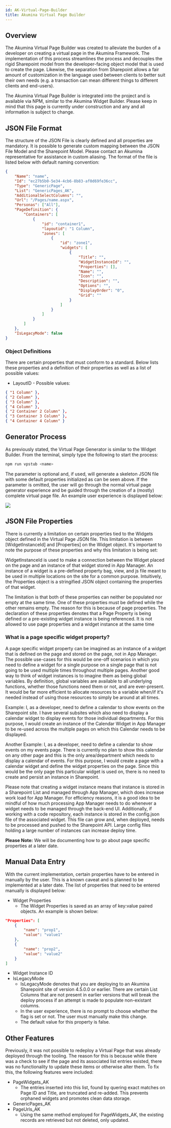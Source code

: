 ```yaml
---
id: AK-Virtual-Page-Builder
title: Akumina Virtual Page Builder
---
```


## Overview

The Akumina Virtual Page Builder was created to alleviate the burden of a developer on creating a virtual page in the Akumina Framework. The implementation of this process streamlines the process and decouples the rigid Sharepoint model from the developer-facing object model that is used to create the page. Likewise, the separation from Sharepoint allows a fair amount of customization in the language used between clients to better suit their own needs (e.g. a transaction can mean different things to different clients and end-users).

The Akumina Virtual Page Builder is integrated into the project and is available via NPM, similar to the Akumina Widget Builder. Please keep in mind that this page is currently under construction and any and all information is subject to change. 

## JSON File Format

The structure of the JSON File is clearly defined and all properties are mandatory. It is possible to generate custom mapping between the JSON File Model and the Sharepoint Model. Please contact an Akumina representative for assistance in custom aliasing.
The format of the file is listed below with default naming convention:

```json
{
    "Name": "name",
    "Id": "ec27b5b0-5e34-4cb6-8b83-af0d69fe36cc",
    "Type": "GenericPage",
    "List": "GenericPages_AK",
    "AdditionalSelectColumns": "",
    "Url": "/Pages/name.aspx",
    "Personas": ["All"],
    "PageDefinition": {
        "Containers": [
            {
                "id": "container1",
                "layoutid": "1 Column",
                "zones": [
                    {
                        "id": "zone1",
                        "widgets": [
                            {
                                "Title": "",
                                "WidgetInstanceId": "",
                                "Properties": [],
                                "Name": "",
                                "Icon": "",
                                "Description": "",
                                "Options": "",
                                "DisplayOrder": "0",
                                "Grid": ""
                            }
                        ]
                    }
                ]
            }
        ]
    },
    "IsLegacyMode": false
}
```

### Object Definitions

There are certain properties that must conform to a standard. Below lists these properties and a definition of their properties as well as a list of possible values:

* LayoutID - Possible values:
```json
{ "1 Column" },
{ "2 Column" },
{ "3 Column" },
{ "4 Column" },
{ "2 Container 2 Column" },
{ "3 Container 3 Column" },
{ "4 Container 4 Column" }
```

## Generator Process

As previously stated, the Virtual Page Generator is similar to the Widget Builder. From the terminal, simply type the following to start the process:

```bash
npm run vpstub <name>
```

The <name> parameter is optional and, if used, will generate a skeleton JSON file with some default properties initialized as can be seen above. If the <name> parameter is omitted, the user will go through the normal virtual page generator experience and be guided through the creation of a (mostly) complete virtual page file. An example user experience is displayed below:

![](https://akuminadownloads.blob.core.windows.net/wiki/AkuminaDev/virtualpageterminalout.PNG)


## JSON File Properties

There is currently a limitation on certain properties tied to the Widgets object defined in the Virtual Page JSON file. This limitation is between [WidgetInstanceId] and [Properties] on the Widget object. It's important to note the purpose of these properties and why this limitation is being set:

WidgetInstanceId is used to make a connection between the Widget placed on the page and an instance of that widget stored in App Manager. An instance of a widget is a pre-defined property bag, view, and js file meant to be used in multiple locations on the site for a common purpose. Intuitively, the Properties object is a stringified JSON object containing the properties of that widget.

The limitation is that both of these properties can neither be populated nor empty at the same time. One of these properties must be defined while the other remains empty. The reason for this is because of page properties. The declaration of these properties denotes that a Page Property is being defined or a pre-existing widget instance is being referenced. It is not allowed to use page properties and a widget instance at the same time

### What is a page specific widget property? 

A page specific widget property can be imagined as an instance of a widget that is defined on the page and stored on the page, not in App Manager. The possible use-cases for this would be one-off scenarios in which you need to define a widget for a single purpose on a single page that is not going to be used multiple times throughout multiple pages.
Another good way to think of widget instances is to imagine them as being global variables. By definition, global variables are available to all underlying functions, whether those functions need them or not, and are ever-present. It would be far more efficient to allocate resources to a variable when/if it's needed instead of using those resources to simply be around at all times.

Example: 
I, as a developer, need to define a calendar to show events on the Sharepoint site. I have several subsites which also need to display a calendar widget to display events for those individual departments. For this purpose, I would create an instance of the Calendar Widget in App Manager to be re-used across the multiple pages on which this Calendar needs to be displayed.

Another Example:
I, as a developer, need to define a calendar to show events on my events page. There is currently no plan to show this calendar on any other page and this is the only area/department which needs to display a calendar of events. For this purpose, I would create a page with a calendar widget and define the widget properties on the page. Since this would be the only page this particular widget is used on, there is no need to create and persist an instance in Sharepoint.

Please note that creating a widget instance means that instance is stored in a Sharepoint List and managed through App Manager, which does increase work load for App Manager. For efficiency reasons, it is a good idea to be mindful of how much processing App Manager needs to do whenever a widget needs to be managed through the back-end UI. Additionally, if working with a code repository, each instance is stored in the config.json file of the associated widget. This file can grow and, when deployed, needs to be processed and pushed to the Sharepoint API. Large config files holding a large number of instances can increase deploy time.

**Please Note:** We will be documenting how to go about page specific properties at a later date.


## Manual Data Entry

With the current implementation, certain properties have to be entered in manually by the user. This is a known caveat and is planned to be implemented at a later date. The list of properties that need to be entered manually is displayed below:

* Widget Properties
    * The Widget Properties is saved as an array of key:value paired objects. An example is shown below:
```json
"Properties": [
    {
        "name": "prop1",
        "value": "value1"
    },
    {
        "name": "prop2",
        "value": "value2"
    }
]
```
* Widget Instance ID
* IsLegacyMode
    * IsLegacyMode denotes that you are deploying to an Akumina Sharepoint site of version 4.5.0.0 or earlier. There are certain List Columns that are not present in earlier versions that will break the deploy process if an attempt is made to populate non-existant columns.
    * In the user experience, there is no prompt to choose whether the flag is set or not. The user must manually make this change.
    * The default value for this property is false.

## Other Features

Previously, it was not possible to redeploy a Virtual Page that was already deployed through the tooling. The reason for this is because while there was a check to see if the page and its associated list entries existed, there was no functionality to update these items or otherwise alter them. To fix this, the following features were included:

* PageWidgets_AK
    * The entries inserted into this list, found by quering exact matches on Page ID and Title, are truncated and re-added. This prevents orphaned widgets and promotes clean data storage.
* GenericPages_AK
* PageUrls_AK
    * Using the same method employed for PageWidgets_AK, the existing records are retrieved but not deleted, only updated.